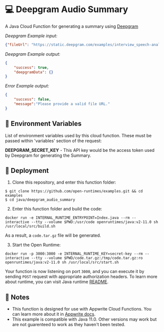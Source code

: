 # 💻 Deepgram Audio Summary

A Java Cloud Function for generating a summary using [Deepgram](https://deepgram.com/) 

_Deepgram Example input:_

```json
{"fileUrl": "https://static.deepgram.com/examples/interview_speech-analytics.wav"}
```
_Deepgram Example output:_

```json
{
    "success": true,
    "deepgramData": {}
}
```

_Error Example output:_

```json
{
    "success": false,
    "message":"Please provide a valid file URL."
}
```


## 📝 Environment Variables

List of environment variables used by this cloud function. These must be passed within 'variables' section of the request:

**DEEPGRAM_SECRET_KEY** - This API key would be the access token used by Deepgram for generating the Summary.

## 🚀 Deployment

1. Clone this repository, and enter this function folder:

```
$ git clone https://github.com/open-runtimes/examples.git && cd examples
$ cd java/deepgram_audio_summary
```

2. Enter this function folder and build the code:
```
docker run -e INTERNAL_RUNTIME_ENTRYPOINT=Index.java --rm --interactive --tty --volume $PWD:/usr/code openruntimes/java:v2-11.0 sh /usr/local/src/build.sh
```
As a result, a `code.tar.gz` file will be generated.

3. Start the Open Runtime:
```
docker run -p 3000:3000 -e INTERNAL_RUNTIME_KEY=secret-key --rm --interactive --tty --volume $PWD/code.tar.gz:/tmp/code.tar.gz:ro openruntimes/java:v2-11.0 sh /usr/local/src/start.sh
```

Your function is now listening on port `3000`, and you can execute it by sending `POST` request with appropriate authorization headers. To learn more about runtime, you can visit Java runtime [README](https://github.com/open-runtimes/open-runtimes/tree/main/runtimes/java-11.0).

## 📝 Notes
- This function is designed for use with Appwrite Cloud Functions. You can learn more about it in [Appwrite docs](https://appwrite.io/docs/functions).
- This example is compatible with Java 11.0. Other versions may work but are not guarenteed to work as they haven't been tested.